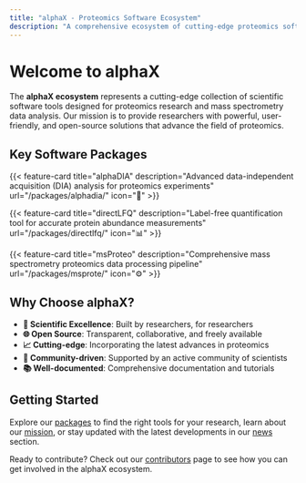 ```yaml
---
title: "alphaX - Proteomics Software Ecosystem"
description: "A comprehensive ecosystem of cutting-edge proteomics software tools for mass spectrometry data analysis and research."
---
```


# Welcome to alphaX

The **alphaX ecosystem** represents a cutting-edge collection of scientific software tools designed for proteomics research and mass spectrometry data analysis. Our mission is to provide researchers with powerful, user-friendly, and open-source solutions that advance the field of proteomics.

## Key Software Packages

{{< feature-card title="alphaDIA" description="Advanced data-independent acquisition (DIA) analysis for proteomics experiments" url="/packages/alphadia/" icon="🔬" >}}

{{< feature-card title="directLFQ" description="Label-free quantification tool for accurate protein abundance measurements" url="/packages/directlfq/" icon="📊" >}}

{{< feature-card title="msProteo" description="Comprehensive mass spectrometry proteomics data processing pipeline" url="/packages/msprote/" icon="⚙️" >}}

## Why Choose alphaX?

- **🔬 Scientific Excellence**: Built by researchers, for researchers
- **🌐 Open Source**: Transparent, collaborative, and freely available
- **📈 Cutting-edge**: Incorporating the latest advances in proteomics
- **🤝 Community-driven**: Supported by an active community of scientists
- **📚 Well-documented**: Comprehensive documentation and tutorials

## Getting Started

Explore our [packages](/packages/) to find the right tools for your research, learn about our [mission](/mission/), or stay updated with the latest developments in our [news](/news/) section.

Ready to contribute? Check out our [contributors](/contributors/) page to see how you can get involved in the alphaX ecosystem.
